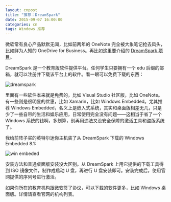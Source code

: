 ```yaml
---
layout: cnpost
title: "推荐：DreamSpark"
date: 2015-09-07 16:00:00
categories: cn
tags: Windows 推荐
---
```


微软常有良心产品默默无闻，比如前两年的 OneNote 完全被大象笔记抢去风头，比如鲜为人知的 OneDrive for Business。再比如这里要介绍的 [DreamSpark 项目](https://www.dreamspark.com)。

DreamSpark 是一个教育版软件提供平台。任何学生只要拥有一个 edu 后缀的邮箱，就可以注册并下载该平台上的软件。看一眼可以免费下载的东西：

![dreamspark](/images/dreamsparksw.jpg)

里面有一些软件本来就是免费的，比如 Visual Studio 社区版，比如 OneNote。有一些则是很明显的优惠，比如 Xamarin，比如 Windows Embedded。尤其推荐 Windows Embedded，名义上是嵌入式系统，其实和桌面版相差无几，只是少了一些自带的生活和娱乐应用，日常使用完全没有问题——这相当于省了一个 Windows 系统的钱啊，多划算，别再用违法又没安全保障的激活工具和盗版系统了。

我给前阵子买的英特尔迷你主机装了从 DreamSpark 下载的 Windows Embedded 8.1:

![win embeded](/images/winembed.jpg)

安装方法和普通桌面版安装没大区别。从 DreamSpark 上用它提供的下载工具得到 ISO 镜像文件，制作成启动 U 盘，再进行 U 盘安装即可。安装完成后，使用官网提供的序列号进行激活。

如果你所在的教育机构跟微软签了协议，可以下载的软件更多，比如 Windows 桌面版。详情请查看官网的机构列表。
